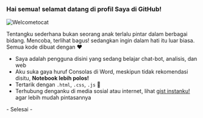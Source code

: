 ### Hai semua! selamat datang di profil Saya di GitHub!
<img src="https://github.com/aflacake/aflacake/assets/161173839/808a86dd-1036-416f-9217-c862e9dcc082" alt="Welcometocat">

<!-- ini adalah Repositori spesial **aflacake/aflacake**--> 
Tentangku sederhana bukan seorang anak terlalu pintar dalam berbagai bidang. Mencoba, terlihat bagus! sedangkan ingin dalam hati itu luar biasa. Semua kode dibuat dengan ❤
- Saya adalah pengguna disini yang sedang belajar chat-bot, analisis, dan web
- Aku suka gaya huruf Consolas di Word, meskipun tidak rekomendasi disitu, **Notebook lebih polos!**
- Tertarik dengan <code>.html</code>, <code>.css</code>, <code>.js</code> 🌱
- Terhubung denganku di media sosial atau internet, lihat [gist instanku!](https://gist.github.com/aflacake/c847384165ab358d238eaf1acb8d2aa1#kumpulan-tautan) agar lebih mudah pintasannya
<p> - Selesai - </p>
